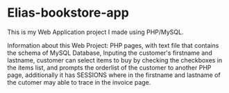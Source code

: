 # Elias-bookstore-app
This is my Web Application project I made using PHP/MySQL. 

Information about this Web Project:
PHP pages, with text file that contains the schema of MySQL Database, Inputing the customer's firstname and lastname, customer can select items to buy by checking the checkboxes in the items list, and prompts the orderlist of the customer to another PHP page, additionally it has SESSIONS where in the firstname and lastname of the cutomer may able to trace in the invoice page.
